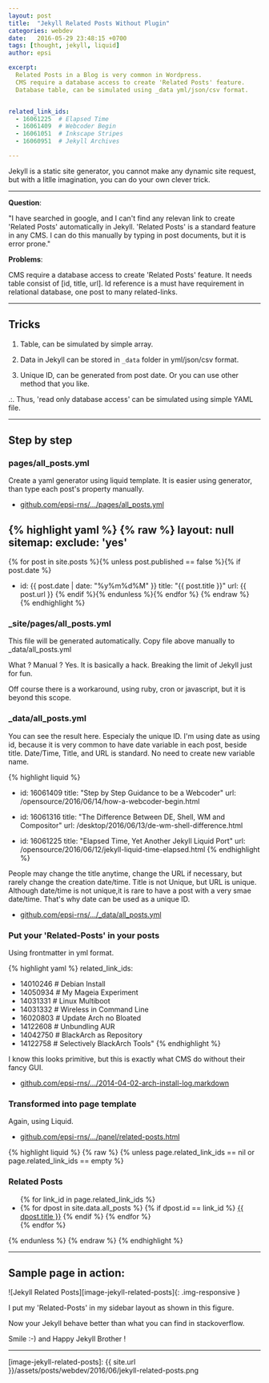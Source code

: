 ```yaml
---
layout: post
title:  "Jekyll Related Posts Without Plugin"
categories: webdev
date:   2016-05-29 23:48:15 +0700
tags: [thought, jekyll, liquid]
author: epsi

excerpt:
  Related Posts in a Blog is very common in Wordpress.
  CMS require a database access to create 'Related Posts' feature. 
  Database table, can be simulated using _data yml/json/csv format.


related_link_ids: 
  - 16061225  # Elapsed Time
  - 16061409  # Webcoder Begin
  - 16061051  # Inkscape Stripes
  - 16060951  # Jekyll Archives   

---
```


Jekyll is a static site generator,
you cannot make any dynamic site request,
but with a litlle imagination, 
you can do your own clever trick.

-- -- --

**Question**:

"I have searched in google, and I can't find any relevan link 
to create 'Related Posts' automatically in Jekyll. 
'Related Posts' is a standard feature in any CMS. 
I can do this manually by typing in post documents,
but it is error prone."

**Problems**:

CMS require a database access to create 'Related Posts' feature. 
It needs table consist of [id, title, url]. 
Id reference is a must have requirement in relational database,
one post to many related-links.

-- -- --

## Tricks

1. Table, can be simulated by simple array.

2. Data in Jekyll can be stored in <code class="code-file">_data</code> folder in yml/json/csv format.

3. Unique ID, can be generated from post date. Or you can use other method that you like.

.:. Thus, 'read only database access' can be simulated using simple YAML file.

-- -- --

## Step by step

### pages/all_posts.yml

Create a yaml generator using liquid template.
It is easier using generator, than type each post's property manually.

* [github.com/epsi-rns/.../pages/all_posts.yml][source-pages-all-posts]

{% highlight yaml %}
{% raw %}
layout: null
sitemap:
  exclude: 'yes'
---

{% for post in site.posts %}{% unless post.published == false %}{% if post.date %}
- id: {{ post.date | date: "%y%m%d%M" }}
  title: "{{ post.title }}"
  url: {{ post.url }}
{% endif %}{% endunless %}{% endfor %}
{% endraw %}
{% endhighlight %}


### _site/pages/all_posts.yml

This file will be generated automatically.
Copy file above manually to _data/all_posts.yml

What ? Manual ?
Yes. It is basically a hack. Breaking the limit of Jekyll just for fun.

Off course there is a workaround, using ruby, cron or javascript, but it is beyond this scope.

### _data/all_posts.yml

You can see the result here. Especialy the unique ID.
I'm using date as using id, because it is very common to have date variable in each post, beside title. Date/Time, Title, and URL is standard. No need to create new variable name. 

{% highlight liquid %}
- id: 16061409
  title: "Step by Step Guidance to be a Webcoder"
  url: /opensource/2016/06/14/how-a-webcoder-begin.html

- id: 16061316
  title: "The Difference Between DE, Shell, WM and Compositor"
  url: /desktop/2016/06/13/de-wm-shell-difference.html

- id: 16061225
  title: "Elapsed Time, Yet Another Jekyll Liquid Port"
  url: /opensource/2016/06/12/jekyll-liquid-time-elapsed.html
{% endhighlight %}

People may change the title anytime, change the URL if necessary, but rarely change the creation date/time. Title is not Unique, but URL is unique. Although date/time is not unique,it is rare to have a post with a very smae date/time. That's why date can be used as a unique ID.

* [github.com/epsi-rns/.../_data/all_posts.yml][source-data-all-posts]

### Put your 'Related-Posts' in your posts

Using frontmatter in yml format.

{% highlight yaml %}
related_link_ids: 
  - 14010246  # Debian Install
  - 14050934  # My Mageia Experiment
  - 14031331  # Linux Multiboot
  - 14031332  # Wireless in Command Line
  - 16020803  # Update Arch no Bloated
  - 14122608  # Unbundling AUR
  - 14042750  # BlackArch as Repository
  - 14122758  # Selectively BlackArch Tools"
{% endhighlight %}

I know this looks primitive, but this is exactly what CMS do without their fancy GUI.

* [github.com/epsi-rns/.../2014-04-02-arch-install-log.markdown][source-sample-post]

### Transformed into page template

Again, using Liquid.

* [github.com/epsi-rns/.../panel/related-posts.html][source-liquid-panel]

{% highlight liquid %}
{% raw %}
{% unless page.related_link_ids == nil or page.related_link_ids == empty %}
<div class="panel panel-primary hidden-sm">
  <div class="panel-heading">
    <h3 class="panel-title pull-left">Related Posts</h3>
    <span class="fa fa-link pull-right"></span>
    <div class="clearfix"></div>
  </div>
  <div class="panel-body">
  <ul class="recent-post">
    {% for link_id in page.related_link_ids %}
    <li>
      {% for dpost in site.data.all_posts %}
      {% if dpost.id == link_id %}
        <a href="{{ site.baseurl}}{{ dpost.url }}">{{ dpost.title }}</a>
      {% endif %}
      {% endfor %}
    </li>
    {% endfor %}
  </ul>
  </div>
</div>
{% endunless %}
{% endraw %}
{% endhighlight %}

-- -- --

## Sample page in action:

![Jekyll Related Posts][image-jekyll-related-posts]{: .img-responsive }

I put my 'Related-Posts' in my sidebar layout as shown in this figure.

Now your Jekyll behave better than what you can find in stackoverflow.

Smile :-) and Happy Jekyll Brother !


---




[//]: <> ( -- -- -- links below -- -- -- )

[source-pages-all-posts]: https://github.com/epsi-rns/epsi-rns.github.io/blob/master/pages/all_posts.yml
[source-data-all-posts]: https://github.com/epsi-rns/epsi-rns.github.io/blob/master/_data/all_posts.yml
[source-sample-post]: https://raw.githubusercontent.com/epsi-rns/epsi-rns.github.io/master/_posts/system/2014/2014-04-02-arch-install-log.markdown
[source-liquid-panel]: https://github.com/epsi-rns/epsi-rns.github.io/blob/master/_includes/panel/related-posts.html
[image-jekyll-related-posts]: {{ site.url }}/assets/posts/webdev/2016/06/jekyll-related-posts.png

